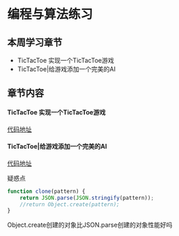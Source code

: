 # 编程与算法练习

## 本周学习章节
* TicTacToe 实现一个TicTacToe游戏
* TicTacToe|给游戏添加一个完美的AI

## 章节内容

#### TicTacToe 实现一个TicTacToe游戏

[代码地址](./code/TicTacToe/index1.html)

#### TicTacToe|给游戏添加一个完美的AI

[代码地址](./code/TicTacToe/index2.html)

疑惑点
```JavaScript
function clone(pattern) {
    return JSON.parse(JSON.stringify(pattern));
    //return Object.create(pattern);
}
```
Object.create创建的对象比JSON.parse创建的对象性能好吗
